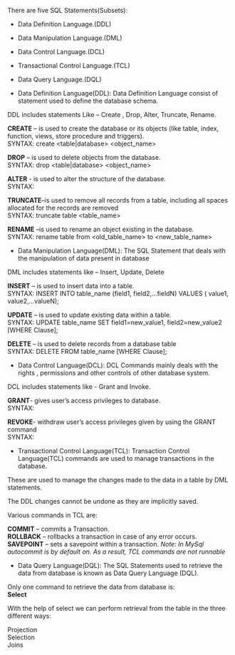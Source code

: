 There are five SQL Statements(Subsets):
 
- Data Definition Language.(DDL)
- Data Manipulation Language.(DML)
- Data Control Language.(DCL)
- Transactional Control Language.(TCL)
- Data Query Language.(DQL)
 
- Data Definition Language(DDL): 
Data Definition Language consist of statement used to define the database schema.
 
DDL includes statements Like – Create , Drop, Alter, Truncate, Rename.
 
**CREATE** – is used to create the database or its objects (like table, index, function, views, store procedure and triggers).  
SYNTAX: create <table|database> <object_name>
 
**DROP** – is used to delete objects from the database.  
SYNTAX: drop <table|database> <object_name>
 
**ALTER** - is used to alter the structure of the database.  
SYNTAX:
 
**TRUNCATE**–is used to remove all records from a table, including all spaces allocated for the records are removed  
SYNTAX: truncate table <table_name>
 
**RENAME** –is used to rename an object existing in the database.  
SYNTAX: rename table from <old_table_name> to <new_table_name> 
 - Data Manipulation Language(DML): 
The SQL Statement that deals with the manipulation of data present in database
 
DML includes statements like – Insert, Update, Delete
 
**INSERT** – is used to insert data into a table.  
SYNTAX: INSERT INTO table_name (field1, field2,…fieldN) VALUES ( value1, value2,…valueN);
 
**UPDATE** – is used to update existing data within a table.  
SYNTAX: UPDATE table_name SET field1=new_value1, field2=new_value2 [WHERE Clause];
 
**DELETE** – is used to delete records from a database table  
SYNTAX: DELETE FROM table_name [WHERE Clause];
 - Data Control Language(DCL): 
DCL Commands mainly deals with the rights , permissions and other controls of other database system.
 
DCL includes statements like - Grant and Invoke.
 
**GRANT**- gives user’s access privileges to database.  
SYNTAX:
 
**REVOKE**- withdraw user’s access privileges given by using the GRANT command  
SYNTAX:
 - Transactional Control Language(TCL): 
Transaction Control Language(TCL) commands are used to manage transactions in the database.
 
These are used to manage the changes made to the data in a table by DML statements.
 
The DDL changes cannot be undone as they are implicitly saved.
 
Various commands in TCL are:
                                     

**COMMIT** – commits a Transaction.  
**ROLLBACK** – rollbacks a transaction in case of any error occurs.  
**SAVEPOINT** – sets a savepoint within a transaction.
 _Note: 
In MySql autocommit is by default on. As a result, TCL commands are not runnable_  

- Data Query Language(DQL): 
The SQL Statements used to retrieve the data from database is known as Data Query Language (DQL).
 
Only one command to retrieve the data from database is:  
**Select**
 
With the help of select we can perform retrieval from the table in the three different ways:
 
Projection  
Selection  
Joins
